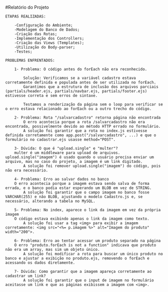 #Relatório do Projeto

    ETAPAS REALIZADAS:

        -Configuração do Ambiente;
        -Modelagem do Banco de Dados;
        -Criação das Rotas;
        -Implementação dos Controllers;
        -Criação das Views (Templates);
        -Utilização do Body-parser;
        -Testes;

    PROBLEMAS ENFRENTADOS:

        1- Problema: O código antes do forEach não era reconhecido.

            Solução: Verificamos se a variável cadastro estava corretamente definida e populada antes de ser utilizada no forEach.
            Garantimos que a estrutura de inclusão dos arquivos parciais (partials/header.ejs, partials/navbar.ejs, partials/footer.ejs) estivesse correta e sem erros de sintaxe.

            Testamos a renderização da página sem o loop para verificar se o erro estava relacionado ao forEach ou a outro trecho do código.

        2- Problema: Rota "/salvarcadastro" retorna página não encontrada
            O erro acontecia porque a rota /salvarcadastro não era encontrada, possivelmente devido ao método HTTP errado no formulário.
            A solução foi garantir que a rota no index.js estivesse definida corretamente como app.post("/salvarcadastro", ...) e que o formulário no cadastrar.ejs usasse method="POST".

        3- Dúvida: O que é "upload.single" e "multer"?
        multer é um middleware para upload de arquivos. upload.single("imagem") é usado quando o usuário precisa enviar um arquivo, mas no caso do projeto, a imagem é um link digitado.
            A solução foi remover upload.single("imagem") do código, pois não era necessário.

        4- Problema: Erro ao salvar dados no banco
        O erro acontecia porque a imagem estava sendo salva de forma errada, e o banco podia estar esperando um BLOB em vez de STRING.
            A solução foi garantir que o campo imagem no banco fosse VARCHAR(255) e não BLOB, ajustando o modelo Cadastro.js e, se necessário, alterando a tabela no MySQL.

        5- Problema: No index, aparece o link da imagem em vez da própria imagem
        O código estava exibindo apenas o link da imagem como texto.
            A solução foi usar a tag <img> para exibir a imagem corretamente: <img src="<%= p.imagem %>" alt="Imagem do produto" width="200">.

        6- Problema: Erro ao tentar acessar um produto separado na página
        O erro "produto.forEach is not a function" indicava que produto não era um array, mas sim um objeto único.
            A solução foi modificar a rota para buscar um único produto no banco e ajustar a exibição no produto.ejs, removendo o forEach e acessando os dados diretamente.

        7- Dúvida: Como garantir que a imagem apareça corretamente ao cadastrar um link?
            A solução foi garantir que o input de imagem no formulário aceitasse um link e que as páginas exibissem a imagem com <img>.




